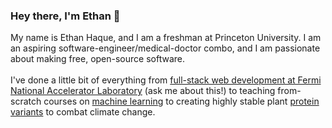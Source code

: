 ### Hey there, I'm Ethan 👋
My name is Ethan Haque, and I am a freshman at Princeton University. 
I am an aspiring software-engineer/medical-doctor combo, and I am passionate about making free, open-source
software.
<br>
<br>
I've done a little bit of everything from [full-stack web development at Fermi National Accelerator Laboratory](https://otsdaq.fnal.gov/tutorials_v2/) (ask me about this!) to
teaching from-scratch courses on [machine learning](https://github.com/EthanHaque/neural-networks-class) to creating highly stable plant 
[protein variants](https://digitalcommons.imsa.edu/sir_presentations/2020/session2/57/) to combat climate change.

### 
